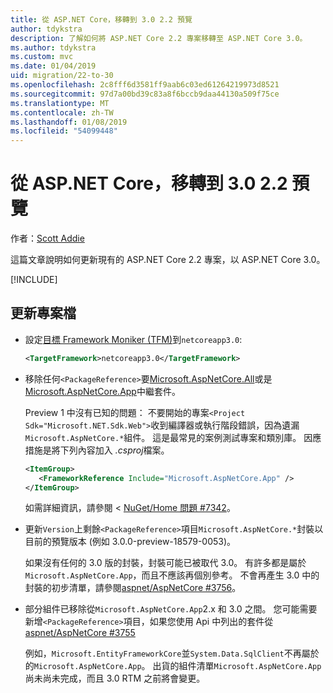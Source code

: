 ```yaml
---
title: 從 ASP.NET Core，移轉到 3.0 2.2 預覽
author: tdykstra
description: 了解如何將 ASP.NET Core 2.2 專案移轉至 ASP.NET Core 3.0。
ms.author: tdykstra
ms.custom: mvc
ms.date: 01/04/2019
uid: migration/22-to-30
ms.openlocfilehash: 2c8fff6d3581ff9aab6c03ed61264219973d8521
ms.sourcegitcommit: 97d7a00bd39c83a8f6bccb9daa44130a509f75ce
ms.translationtype: MT
ms.contentlocale: zh-TW
ms.lasthandoff: 01/08/2019
ms.locfileid: "54099448"
---
```

# <a name="migrate-from-aspnet-core-22-to-30-preview"></a>從 ASP.NET Core，移轉到 3.0 2.2 預覽

作者：[Scott Addie](https://github.com/scottaddie)

這篇文章說明如何更新現有的 ASP.NET Core 2.2 專案，以 ASP.NET Core 3.0。

[!INCLUDE[](~/includes/net-core-prereqs-all-3.0.md)]

## <a name="update-the-project-file"></a>更新專案檔

* 設定[目標 Framework Moniker (TFM)](/dotnet/standard/frameworks#referring-to-frameworks)到`netcoreapp3.0`:

  ```xml
  <TargetFramework>netcoreapp3.0</TargetFramework>
  ```

* 移除任何`<PackageReference>`要[Microsoft.AspNetCore.All](xref:fundamentals/metapackage)或是[Microsoft.AspNetCore.App](xref:fundamentals/metapackage-app)中繼套件。

  Preview 1 中沒有已知的問題： 不要開始的專案`<Project Sdk="Microsoft.NET.Sdk.Web">`收到編譯器或執行階段錯誤，因為遺漏`Microsoft.AspNetCore.*`組件。 這是最常見的案例測試專案和類別庫。 因應措施是將下列內容加入 *.csproj*檔案。

  ```xml
  <ItemGroup>
     <FrameworkReference Include="Microsoft.AspNetCore.App" />
  </ItemGroup>
  ```

  如需詳細資訊，請參閱 < [NuGet/Home 問題 #7342](https://github.com/NuGet/Home/issues/7342)。

* 更新`Version`上剩餘`<PackageReference>`項目`Microsoft.AspNetCore.*`封裝以目前的預覽版本 (例如 3.0.0-preview-18579-0053)。

  如果沒有任何的 3.0 版的封裝，封裝可能已被取代 3.0。 有許多都是屬於`Microsoft.AspNetCore.App`，而且不應該再個別參考。 不會再產生 3.0 中的封裝的初步清單，請參閱[aspnet/AspNetCore #3756](https://github.com/aspnet/AspNetCore/issues/3756)。

* 部分組件已移除從`Microsoft.AspNetCore.App`2.x 和 3.0 之間。 您可能需要新增`<PackageReference>`項目，如果您使用 Api 中列出的套件從[aspnet/AspNetCore #3755](https://github.com/aspnet/AspNetCore/issues/3755)

  例如，`Microsoft.EntityFrameworkCore`並`System.Data.SqlClient`不再屬於的`Microsoft.AspNetCore.App`。 出貨的組件清單`Microsoft.AspNetCore.App`尚未尚未完成，而且 3.0 RTM 之前將會變更。
